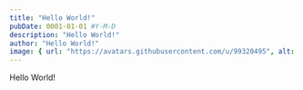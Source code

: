 ```yaml
---
title: "Hello World!"
pubDate: 0001-01-01 #Y-M-D
description: "Hello World!"
author: "Hello World!"
image: { url: "https://avatars.githubusercontent.com/u/99320495", alt: "Test" }
---
```


Hello World!
